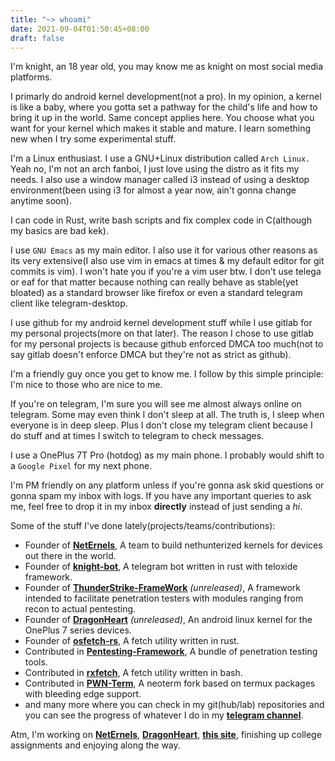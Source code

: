 ```yaml
---
title: "~> whoami"
date: 2021-09-04T01:50:45+08:00
draft: false
---
```


I'm knight, an 18 year old, you may know me as knight on most social media platforms.

I primarly do android kernel development(not a pro). In my opinion, a kernel is like a baby, where you gotta set a pathway for the child's life and how to bring it up in the world. Same concept applies here. You choose what you want for your kernel which makes it stable and mature. I learn something new when I try some experimental stuff.

I'm a Linux enthusiast. I use a GNU+Linux distribution called ```Arch Linux.``` Yeah no, I'm not an arch fanboi, I just love using the distro as it fits my needs. I also use a window manager called i3 instead of using a desktop environment(been using i3 for almost a year now, ain't gonna change anytime soon).

I can code in Rust, write bash scripts and fix complex code in C(although my basics are bad kek).

I use ```GNU Emacs``` as my main editor. I also use it for various other reasons as its very extensive(I also use vim in emacs at times & my default editor for git commits is vim). I won't hate you if you're a vim user btw. I don't use telega or eaf for that matter because nothing can really behave as stable(yet bloated) as a standard browser like firefox or even a standard telegram client like telegram-desktop.

I use github for my android kernel development stuff while I use gitlab for my personal projects(more on that later). The reason I chose to use gitlab for my personal projects is because github enforced DMCA too much(not to say gitlab doesn't enforce DMCA but they're not as strict as github).

I'm a friendly guy once you get to know me. I follow by this simple principle: I'm nice to those who are nice to me.

If you're on telegram, I'm sure you will see me almost always online on telegram. Some may even think I don't sleep at all. The truth is, I sleep when everyone is in deep sleep. Plus I don't close my telegram client because I do stuff and at times I switch to telegram to check messages.

I use a OnePlus 7T Pro (hotdog) as my main phone. I probably would shift to a ```Google Pixel``` for my next phone.

I'm PM friendly on any platform unless if you're gonna ask skid questions or gonna spam my inbox with logs. If you have any important queries to ask me, feel free to drop it in my inbox **directly** instead of just sending a *hi*.

Some of the stuff I've done lately(projects/teams/contributions): 

* Founder of **[NetErnels](https://github.com/neternels)**, A team to build nethunterized kernels for devices out there in the world.
* Founder of **[knight-bot](https://gitlab.com/cyberknight777/knight-bot)**, A telegram bot written in rust with teloxide framework.
* Founder of **[ThunderStrike-FrameWork](https://gitlab.com/cyberknight777/thunderstrike-framework)** *(unreleased)*, A framework intended to facilitate penetration testers with modules ranging from recon to actual pentesting.
* Founder of **[DragonHeart](https://github.com/cyberknight777/dragonheart_kernel_oneplus_sm8150)** *(unreleased)*, An android linux kernel for the OnePlus 7 series devices.
* Founder of **[osfetch-rs](https://gitlab.com/cyberknight777/osfetch-rs)**, A fetch utility written in rust.
* Contributed in **[Pentesting-Framework](https://github.com/abhackerofficial/pentesting-framework)**, A bundle of penetration testing tools.
* Contributed in **[rxfetch](https://github.com/mangeshrex/rxfetch)**, A fetch utility written in bash.
* Contributed in **[PWN-Term](https://github.com/pwn-term)**, A neoterm fork based on termux packages with bleeding edge support.
* and many more where you can check in my git(hub/lab) repositories and you can see the progress of whatever I do in my **[telegram channel](https://t.me/cyberknight_777)**.

Atm, I'm working on **[NetErnels](https://github.com/neternels)**, **[DragonHeart](https://github.com/cyberknight777/dragonheart_kernel_oneplus_sm8150)**, **[this site](https://cyberknight777.dev)**, finishing up college assignments and enjoying along the way.
